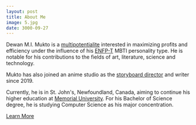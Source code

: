 ```yaml
---
layout: post
title: About Me
image: 5.jpg
date: 3000-09-27
---
```


Dewan M.I. Mukto is a [multipotentialite](https://g.co/kgs/WsmuwK) interested in maximizing profits and efficiency under the influence of his [ENFP-T](https://www.16personalities.com/enfp-personality) MBTI personality type. He is notable for his contributions to the fields of art, literature, science and technology.

Mukto has also joined an anime studio as the [storyboard director](https://mux111anime.wordpress.com/credits) and writer since 2019.

Currently, he is in St. John's, Newfoundland, Canada, aiming to continue his higher education at [Memorial University](https://mun.ca/). For his Bachelor of Science degree, he is studying Computer Science as his major concentration.

[Learn More](https://www.linkedin.com/in/dewanmukto/)
